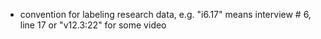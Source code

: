 - convention for labeling research data, e.g. "i6.17" means interview # 6, line 17 or "v12.3:22" for some video